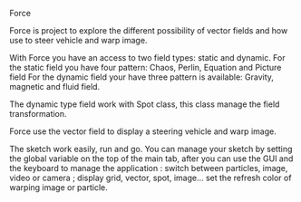 Force

Force is project to explore the different possibility of vector fields and how use to steer vehicle and warp image.

With Force you have an access to two field types: static and dynamic. 
For the static field you have four pattern: Chaos, Perlin, Equation and Picture field
For the dynamic field your have three pattern is available: Gravity, magnetic and fluid field.

The dynamic type field work with Spot class, this class manage the field transformation.

Force use the vector field to display a steering vehicle and warp image.

The sketch work easily, run and go.
You can manage your sketch by setting the global variable on the top of the main tab, after you can use the GUI and the keyboard to manage the application :
switch between particles, image, video or camera ; display grid, vector, spot, image...
set the refresh color of warping image or particle.




